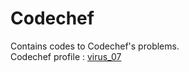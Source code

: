 # Codechef
Contains codes to Codechef's problems.<br>
Codechef profile : [virus_07](https://www.codechef.com/users/virus_07)
